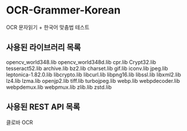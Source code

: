 # OCR-Grammer-Korean
 OCR 문자읽기 + 한국어 맞춤법 테스트

## 사용된 라이브러리 목록
opencv_world348.lib
opencv_world348d.lib
cpr.lib
Crypt32.lib
tesseract52.lib
archive.lib
bz2.lib
charset.lib
gif.lib
iconv.lib
jpeg.lib
leptonica-1.82.0.lib
libcrypto.lib
libcurl.lib
libpng16.lib
libssl.lib
libxml2.lib
lz4.lib
lzma.lib
openjp2.lib
tiff.lib
turbojpeg.lib
webp.lib
webpdecoder.lib
webpdemux.lib
webpmux.lib
zlib.lib
zstd.lib

## 사용된 REST API 목록
클로바 OCR
